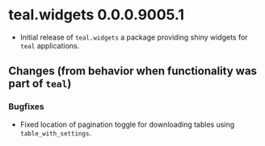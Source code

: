 # teal.widgets 0.0.0.9005.1

* Initial release of `teal.widgets` a package providing shiny widgets for `teal` applications.

## Changes (from behavior when functionality was part of `teal`)

### Bugfixes

* Fixed location of pagination toggle for downloading tables using `table_with_settings`.
